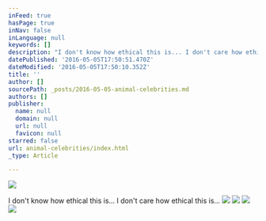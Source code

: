 ```yaml
---
inFeed: true
hasPage: true
inNav: false
inLanguage: null
keywords: []
description: "I don't know how ethical this is... I don't care how ethical this is..."
datePublished: '2016-05-05T17:50:51.470Z'
dateModified: '2016-05-05T17:50:10.352Z'
title: ''
author: []
sourcePath: _posts/2016-05-05-animal-celebrities.md
authors: []
publisher:
  name: null
  domain: null
  url: null
  favicon: null
starred: false
url: animal-celebrities/index.html
_type: Article

---
```

![](https://the-grid-user-content.s3-us-west-2.amazonaws.com/0f4e1049-f439-4fe9-a86f-990aba1d392d.jpg)

I don't know how ethical this is... I don't care how ethical this is...
![](https://the-grid-user-content.s3-us-west-2.amazonaws.com/cf4a6431-0a23-48e8-b16f-ff9ac2dcb99a.jpg)
![](https://the-grid-user-content.s3-us-west-2.amazonaws.com/592b1cf8-5fd5-4318-9a5a-071af712c053.jpg)
![](https://the-grid-user-content.s3-us-west-2.amazonaws.com/df464561-a1ee-4801-b68b-05e589f57a09.jpg)
![](https://the-grid-user-content.s3-us-west-2.amazonaws.com/3c88bf46-e7cf-4d32-9f89-7ea34da6551d.jpg)